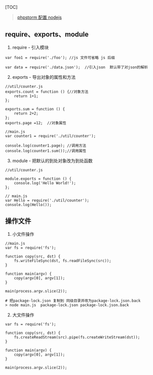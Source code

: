 [TOC]

> [phpstorm 配置 nodejs](https://www.kancloud.cn/book/idcpj/python/preview/PHPStorm/%E9%85%8D%E7%BD%AEnodejs.md)
## require、exports、module
1. require - 引入模块
```
var foo1 = require('./foo'); //js 文件可省略 js 后缀

var data = require('./data.json');  //引入json  默认带了对json的解析
```

2. exports - 导出对象的属性和方法

```
//util/counter.js
exports.count = function () {//对象方法   
    return 1+1;
};

exports.sum = function () {  
    return 2+2;
};
exports.page =12;  //对象属性

```
```
//main.js
var counter1 = require('./util/counter');

console.log(counter1.page); //调用方法
console.log(counter1.sum());//调用属性
```
3. module -  把默认的到处对象改为到处函数
```
//util/counter.js

module.exports = function () {
    console.log('Hello World!');
};
```
```
// main.js
var Hello = require('./util/counter');
console.log(Hello());
```

## 操作文件
1. 小文件操作
```
//main.js
var fs = require('fs');

function copy(src, dst) {
    fs.writeFileSync(dst, fs.readFileSync(src));
}

function main(argv) {
    copy(argv[0], argv[1]);
}

main(process.argv.slice(2));
```
```
# 把package-lock.json 复制到 同级目录并改为package-lock.json.back	
> node main.js  package-lock.json package-lock.json.back
```
2. 大文件操作
```
var fs = require('fs');

function copy(src, dst) {
    fs.createReadStream(src).pipe(fs.createWriteStream(dst));
}

function main(argv) {
    copy(argv[0], argv[1]);
}

main(process.argv.slice(2));
```